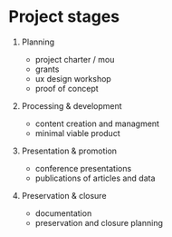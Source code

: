 # Project stages 

1. Planning
    - project charter / mou 
    - grants
    - ux design workshop
    - proof of concept 

2. Processing & development
    - content creation and managment 
    - minimal viable product

3. Presentation & promotion
    - conference presentations
    - publications of articles and data

4. Preservation & closure
    - documentation
    - preservation and closure planning